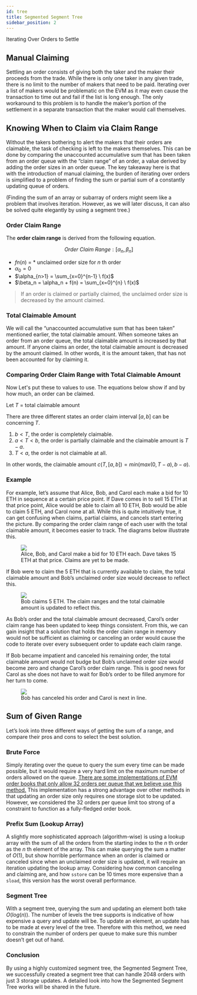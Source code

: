 ```yaml
---
id: tree
title: Segmented Segment Tree
sidebar_position: 2
---
```


Iterating Over Orders to Settle

## Manual Claiming

Settling an order consists of giving both the taker and the maker their proceeds from the trade.
While there is only one taker in any given trade, there is no limit to the number of makers that need to be paid.
Iterating over a list of makers would be problematic on the EVM as it may even cause the transaction to time out and fail if the list is long enough.
The only workaround to this problem is to handle the maker’s portion of the settlement in a separate transaction that the maker would call themselves.

## Knowing When to Claim via Claim Range

Without the takers bothering to alert the makers that their orders are claimable, the task of checking is left to the makers themselves.
This can be done by comparing the unaccounted accumulative sum that has been taken from an order queue with the “claim range” of an order, a value derived by adding the order sizes in an order queue.
The key takeaway here is that with the introduction of manual claiming, the burden of iterating over orders is simplified to a problem of finding the sum or partial sum of a constantly updating queue of orders.

(Finding the sum of an array or subarray of orders might seem like a problem that involves iteration. However, as we will later discuss, it can also be solved quite elegantly by using a segment tree.)

### Order Claim Range

The **order claim range** is derived from the following equation.

$$
Order \ Claim \ Range: [\alpha_n, \beta_n]
$$

- $fn(n)$ = * unclaimed order size for $n$ th order
- $\alpha_0 = 0$
- $\alpha_{n>1} = \sum_{x=0}^{n-1} \ f(x)$
- $\beta_n = \alpha_n + f(n) = \sum_{x=0}^{n} \ f(x)$

> If an order is claimed or partially claimed, the unclaimed order size is decreased by the amount claimed.

### Total Claimable Amount

We will call the “unaccounted accumulative sum that has been taken” mentioned earlier, the total claimable amount.
When someone takes an order from an order queue, the total claimable amount is increased by that amount.
If anyone claims an order, the total claimable amount is decreased by the amount claimed.
In other words, it is the amount taken, that has not been accounted for by claiming it.

### Comparing Order Claim Range with Total Claimable Amount

Now Let's put these to values to use. The equations below show if and by how much, an order can be claimed.

Let $T$ = total claimable amount

There are three different states an order claim interval $[a, b]$ can be concerning $T$.

1. $b < T$, the order is completely claimable.
2. $a < T < b$, the order is partially claimable and the claimable amount is $T - a$.
3. $T < a$, the order is not claimable at all.

In other words, the claimable amount $c(T, [a, b]) = min(max(0, T - a), b - a)$.

### Example

For example, let’s assume that Alice, Bob, and Carol each make a bid for 10 ETH in sequence at a certain price point.
If Dave comes in to sell 15 ETH at that price point, Alice would be able to claim all 10 ETH, Bob would be able to claim 5 ETH, and Carol none at all.
While this is quite intuitively true, it can get confusing when claims, partial claims, and cancels start entering the picture.
By comparing the order claim range of each user with the total claimable amount, it becomes easier to track.
The diagrams below illustrate this.

<figure style={{textAlign:"center"}}>
    <img src={require("./images/example1.png").default} />
    <figcaption style={{fontSize:12}}>Alice, Bob, and Carol make a bid for 10 ETH each. Dave takes 15 ETH at that price. Claims are yet to be made.</figcaption>
</figure>


If Bob were to claim the 5 ETH that is currently available to claim, the total claimable amount and Bob’s unclaimed order size would decrease to reflect this.

<figure style={{textAlign:"center"}}>
    <img src={require("./images/example2.png").default} />
    <figcaption style={{fontSize:12}}>Bob claims 5 ETH. The claim ranges and the total claimable amount is updated to reflect this.</figcaption>
</figure>

As Bob’s order and the total claimable amount decreased, Carol’s order claim range has been updated to keep things consistent.
From this, we can gain insight that a solution that holds the order claim range in memory would not be sufficient as claiming or canceling an order would cause the code to iterate over every subsequent order to update each claim range.

If Bob became impatient and canceled his remaining order, the total claimable amount would not budge but Bob’s unclaimed order size would become zero and change Carol’s order claim range.
This is good news for Carol as she does not have to wait for Bob’s order to be filled anymore for her turn to come.

<figure style={{textAlign:"center"}}>
    <img src={require("./images/example3.png").default} />
    <figcaption style={{fontSize:12}}>Bob has canceled his order and Carol is next in line.</figcaption>
</figure>

## Sum of Given Range

Let’s look into three different ways of getting the sum of a range, and compare their pros and cons to select the best solution.

### Brute Force

Simply iterating over the queue to query the sum every time can be made possible, but it would require a very hard limit on the maximum number of orders allowed on the queue.
[There are some implementations of EVM order books that only allow 32 orders per queue that we believe use this method.](https://docs.zk.link/docs/Product/orderbook/)
This implementation has a strong advantage over other methods in that updating an order size only requires one storage slot to be updated.
However, we considered the 32 orders per queue limit too strong of a constraint to function as a fully-fledged order book.

### Prefix Sum (Lookup Array)

A slightly more sophisticated approach (algorithm-wise) is using a lookup array with the sum of all the orders from the starting index to the $n$ th order as the $n$ th element of the array.
This can make querying the sum a matter of $O(1)$, but show horrible performance when an order is claimed or canceled since when an unclaimed order size is updated, it will require an iteration updating the lookup array.
Considering how common canceling and claiming are, and how `sstore` can be 10 times more expensive than a `sload`, this version has the worst overall performance.

### Segment Tree

With a segment tree, querying the sum and updating an element both take $O(log(n))$.
The number of levels the tree supports is indicative of how expensive a query and update will be.
To update an element, an update has to be made at every level of the tree.
Therefore with this method, we need to constrain the number of orders per queue to make sure this number doesn’t get out of hand.

### Conclusion

By using a highly customized segment tree, the Segmented Segment Tree, we successfully created a segment tree that can handle 2048 orders with just 3 storage updates.
A detailed look into how the Segmented Segment Tree works will be shared in the future.